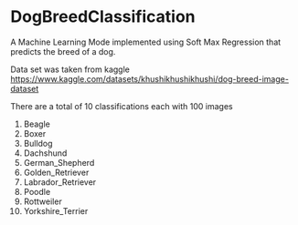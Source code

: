 # DogBreedClassification
A Machine Learning Mode implemented using Soft Max Regression that predicts the breed of a dog. 

Data set was taken from kaggle  
https://www.kaggle.com/datasets/khushikhushikhushi/dog-breed-image-dataset

There are a total of 10 classifications each with 100 images
1. Beagle 
2. Boxer
3. Bulldog
4. Dachshund
5. German_Shepherd
6. Golden_Retriever
7. Labrador_Retriever
8. Poodle
9. Rottweiler
10. Yorkshire_Terrier